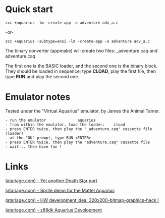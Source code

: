 
# Quick start

    zcc +aquarius -lm -create-app -o adventure adv_a.c

-or-

    zcc +aquarius -subtype=ansi -lm -create-app -o adventure adv_a.c

The binary converter (appmake) will create two files: _adventure.caq and adventure.caq


The first one is the BASIC loader, and the second one is the binary block.
They should be loaded in sequence; type **CLOAD**, play the first file, then type **RUN** and play the second one.


# Emulator notes

Tested under the "Virtual Aquarius" emulator, by James the Animal Tamer.

	- run the emulator				aquarius
	- from within the emulator, load the loader:	cload
	- press ENTER twice, then play the "_adventure.caq" cassette file (loader)
	- at the "OK" prompt, type RUN <ENTER>
	- press ENTER twice, then play the "adventure.caq" cassette file
	- wait... then have fun !

# Links
[(atariage.com) - Yet another Death Star port](http://atariage.com/forums/topic/173559-intellivision-homebrew-istar-wip/)

[(atariage.com) - Sprite demo for the Mattel Aquarius](http://www.atariage.com/forums/topic/173909-aquarius-sprite-demo-complied-using-the-z88dk-devkit/)

[(atariage.com) - HW development idea: 320x200-bitmap-graphics-hack !](http://atariage.com/forums/topic/233221-aquarius-320x200-bitmap-graphics-hack/)

[(atariage.com) - z88dk Aquarius Development](http://atariage.com/forums/topic/220410-aquarius-z88dk-aquarius-development/)

